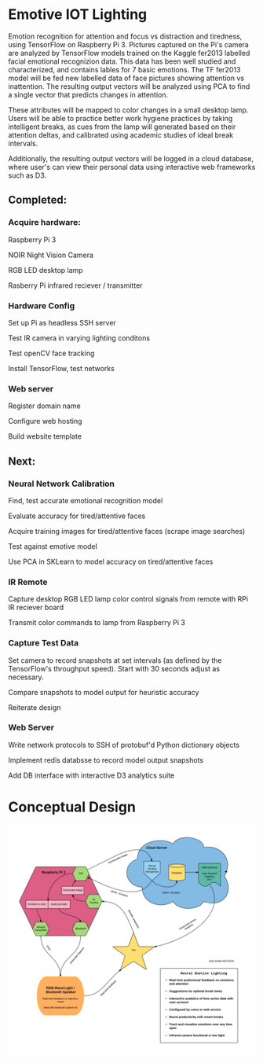 # Emotive IOT Lighting 
Emotion recognition for attention and focus vs distraction and tiredness, using TensorFlow on Raspberry Pi 3. 
Pictures captured on the Pi's camera are analyzed by TensorFlow models trained on the Kaggle fer2013 labelled facial emotional recognizion data.
This data has been well studied and characterized, and contains lables for 7 basic emotions.
The TF fer2013 model will be fed new labelled data of face pictures showing attention vs inattention.
The resulting output vectors will be analyzed using PCA to find a single vector that predicts changes in attention.

These attributes will be mapped to color changes in a small desktop lamp. Users will be able to practice better work hygiene practices by taking intelligent breaks, as cues from the lamp will generated based on their attention deltas, and calibrated using academic studies of ideal break intervals.

Additionally, the resulting output vectors will be logged in a cloud database, where user's can view their personal data using interactive web frameworks such as D3.

## Completed:

### Acquire hardware:

  Raspberry Pi 3
  
  NOIR Night Vision Camera
  
  RGB LED desktop lamp
  
  Rasberry Pi infrared reciever / transmitter 

### Hardware Config

  Set up Pi as headless SSH server
  
  Test IR camera in varying lighting conditons
  
  Test openCV face tracking
  
  Install TensorFlow, test networks
  
### Web server

  Register domain name
  
  Configure web hosting
  
  Build website template
  
  
## Next:

### Neural Network Calibration

  Find, test accurate emotional recognition model
  
  Evaluate accuracy for tired/attentive faces
  
  Acquire training images for tired/attentive faces (scrape image searches)
  
  Test against emotive model
  
  Use PCA in SKLearn to model accuracy on tired/attentive faces
  
### IR Remote

  Capture desktop RGB LED lamp color control signals from remote with RPi IR reciever board
  
  Transmit color commands to lamp from Raspberry Pi 3
  
### Capture Test Data

  Set camera to record snapshots at set intervals (as defined by the TensorFlow's throughput speed). Start with 30 seconds adjust as necessary.
  
  Compare snapshots to model output for heuristic accuracy
  
  Reiterate design
  
### Web Server
   
  Write network protocols to SSH of protobuf'd Python dictionary objects

  Implement redis databsse to record model output snapshots
  
  Add DB interface with interactive D3 analytics suite
  
  
# Conceptual Design
  
![alt text](https://github.com/N2ITN/RPi3_Tensor_Emotive/blob/master/images/Neural%20Emotion%20-%20Neural%20Feels.jpg)

